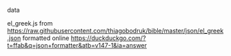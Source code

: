 data

el_greek.js from https://raw.githubusercontent.com/thiagobodruk/bible/master/json/el_greek.json
formatted online https://duckduckgo.com/?t=ffab&q=json+formatter&atb=v147-1&ia=answer
